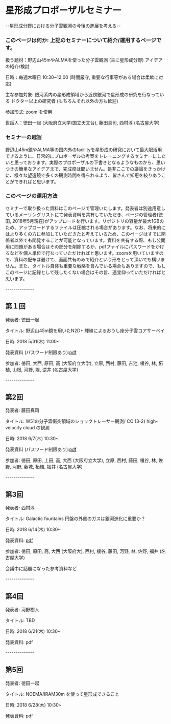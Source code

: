 # 星形成プロポーザルセミナー
--星形成分野における分子雲観測の今後の進展を考える--

### このページは何か: 上記のセミナーについて紹介/運用するページです。

扱う題材：野辺山45mやALMAを使った分子雲観測 (主に星形成分野) アイデアの紹介/検討

日時：毎週木曜日 10:30~12:00 (時間厳守, 重要な行事等がある場合は柔軟に対応)

主な参加対象: 銀河系内の星形成領域から近傍銀河で星形成の研究を行なっている ドクター以上の研究者 (もちろんそれ以外の方も歓迎)

参加形式: zoom を使用

世話人：徳田一起 (大阪府立大学/国立天文台), 藤田真司, 西村淳 (名古屋大学)


### セミナーの趣旨

野辺山45m鏡やALMA等の国内外のfacilityを星形成の研究において最大限活用できるように、日常的にプロポーザルの考案をトレーニングするセミナーにしたいと思っております。実際のプロポーザルの下書きとなるようなものから、思いつきの簡単なアイデアまで、完成度は問いません。是非ここでの議論をきっかけに、様々な望遠鏡で多くの観測時間を得られるよう、皆さんで知恵を絞りあうことができればと思います。

### このページの運用方法

セミナーで取り扱った資料はこのページで管理いたします。発表者は別途用意しているメーリングリストにて発表資料を共有していただき、ページの管理者(徳田, 2018年5月現在)がアップロードを行います。リポジトリの容量が最大1GBのため、アップロードするファイルは圧縮される場合があります。なお、将来的にはより多くの方に参加していただきたと考えているため、このページはすでに関係者以外でも閲覧することが可能となっています。資料を共有する際、もし公開用に問題がある場合はその部分を削除するか、pdfファイルにパスワードをかけるなどを個人単位で行なっていただければと思います。zoomを用いていますので、資料の配布は避けて、画面共有のみで紹介という形をとって頂いても構いません。また、タイトル自体も重要な戦略を含んでいる場合もありますので、もしこのページに記録として残したくない場合はその旨、適宜仰っていただければと思います。

*-*-*-*-*-*-*-*-*-*-*-*-*-*-

## 第１回

発表者: 徳田一起

タイトル: 野辺山45m鏡を用いたN2D+ 輝線によるおうし座分子雲コアサーベイ

日時: 2018 5/31(木) 11:00~

発表資料 (パスワード制限あり):[pdf](data/Tokuda_proposal_semi_20180531_Densecore_Taurus_01_red_pass.pdf) 

参加者: 徳田, 大西, 原田, 高 (大阪府立大学), 立原, 西村, 藤田, 吉池, 榎谷, 林, 柘植, 山根, 河野, 堤, 逆井 (名古屋大学)

*-*-*-*-*-*-*-*-*-*-*-*-*-*-

## 第2回

発表者: 藤田真司

タイトル: W51の分子雲衝突領域のショックトレーサー観測/ CO (3-2)  high-velocity cloud  の観測

日時: 2018 6/7(木) 10:30~

発表資料 (パスワード制限あり):[pdf](data/fujita_20180607_pass.pdf) 

参加者: 徳田, 原田, 上田, 高, 大西 (大阪府立大学), 立原, 西村, 藤田, 榎谷, 林, 佐野, 河野, 藤城, 柘植, 福井 (名古屋大学)

*-*-*-*-*-*-*-*-*-*-*-*-*-*-

## 第3回

発表者: 西村淳

タイトル: Galactic fountains 円盤の外側のガスは銀河進化に重要か？

日時: 2018 6/14(木) 10:30~

発表資料: [pdf](data/20180613-SF-seminar-nishimura.pdf) 

参加者: 徳田, 原田, 高, 大西 (大阪府大), 西村, 榎谷, 藤田, 河野, 林, 佐野, 福井 (名古屋大学)

会議中に話題になった参考資料など



*-*-*-*-*-*-*-*-*-*-*-*-*-*-

## 第4回

発表者: 河野樹人

タイトル: TBD

日時: 2018 6/21(木) 10:30~

発表資料: pdf 

*-*-*-*-*-*-*-*-*-*-*-*-*-*-

## 第5回

発表者: 徳田一起

タイトル: NOEMA/IRAM30m を使って星形成できること

日時: 2018 6/28(木) 10:30~

発表資料: pdf 

<!--
## image
- [にゃんこ](data/nyanko.png)

## Links
- [ads](http://ads.nao.ac.jp/abstract_service.html)


[編集ページ](https://github.com/sf-proposals-seminar/sf-proposals-seminar.github.io)
-->
